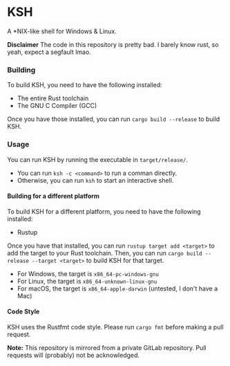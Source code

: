 # KSH
A *NIX-like shell for Windows & Linux.

**Disclaimer**
The code in this repository is pretty bad.
I barely know rust, so yeah, expect a segfault lmao.

### Building
To build KSH, you need to have the following installed:
* The entire Rust toolchain
* The GNU C Compiler (GCC)

Once you have those installed, you can run `cargo build --release` to build KSH.

### Usage
You can run KSH by running the executable in `target/release/`.

* You can run `ksh -c <command>` to run a comman directly.
* Otherwise, you can run `ksh` to start an interactive shell.

#### Building for a different platform
To build KSH for a different platform, you need to have the following installed:
* Rustup

Once you have that installed, you can run `rustup target add <target>` to add the target to your Rust toolchain.
Then, you can run `cargo build --release --target <target>` to build KSH for that target.

* For Windows, the target is `x86_64-pc-windows-gnu`
* For Linux, the target is `x86_64-unknown-linux-gnu`
* For macOS, the target is `x86_64-apple-darwin` (untested, I don't have a Mac)

#### Code Style
KSH uses the Rustfmt code style. Please run `cargo fmt` before making a pull request.

**Note:**
This repository is mirrored from a private GitLab repository.
Pull requests will (probably) not be acknowledged.